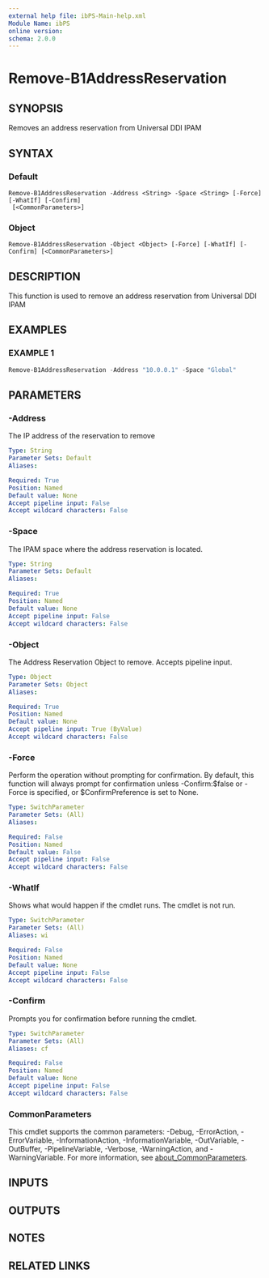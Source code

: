 ```yaml
---
external help file: ibPS-Main-help.xml
Module Name: ibPS
online version:
schema: 2.0.0
---
```


# Remove-B1AddressReservation

## SYNOPSIS
Removes an address reservation from Universal DDI IPAM

## SYNTAX

### Default
```
Remove-B1AddressReservation -Address <String> -Space <String> [-Force] [-WhatIf] [-Confirm]
 [<CommonParameters>]
```

### Object
```
Remove-B1AddressReservation -Object <Object> [-Force] [-WhatIf] [-Confirm] [<CommonParameters>]
```

## DESCRIPTION
This function is used to remove an address reservation from Universal DDI IPAM

## EXAMPLES

### EXAMPLE 1
```powershell
Remove-B1AddressReservation -Address "10.0.0.1" -Space "Global"
```

## PARAMETERS

### -Address
The IP address of the reservation to remove

```yaml
Type: String
Parameter Sets: Default
Aliases:

Required: True
Position: Named
Default value: None
Accept pipeline input: False
Accept wildcard characters: False
```

### -Space
The IPAM space where the address reservation is located.

```yaml
Type: String
Parameter Sets: Default
Aliases:

Required: True
Position: Named
Default value: None
Accept pipeline input: False
Accept wildcard characters: False
```

### -Object
The Address Reservation Object to remove.
Accepts pipeline input.

```yaml
Type: Object
Parameter Sets: Object
Aliases:

Required: True
Position: Named
Default value: None
Accept pipeline input: True (ByValue)
Accept wildcard characters: False
```

### -Force
Perform the operation without prompting for confirmation.
By default, this function will always prompt for confirmation unless -Confirm:$false or -Force is specified, or $ConfirmPreference is set to None.

```yaml
Type: SwitchParameter
Parameter Sets: (All)
Aliases:

Required: False
Position: Named
Default value: False
Accept pipeline input: False
Accept wildcard characters: False
```

### -WhatIf
Shows what would happen if the cmdlet runs.
The cmdlet is not run.

```yaml
Type: SwitchParameter
Parameter Sets: (All)
Aliases: wi

Required: False
Position: Named
Default value: None
Accept pipeline input: False
Accept wildcard characters: False
```

### -Confirm
Prompts you for confirmation before running the cmdlet.

```yaml
Type: SwitchParameter
Parameter Sets: (All)
Aliases: cf

Required: False
Position: Named
Default value: None
Accept pipeline input: False
Accept wildcard characters: False
```

### CommonParameters
This cmdlet supports the common parameters: -Debug, -ErrorAction, -ErrorVariable, -InformationAction, -InformationVariable, -OutVariable, -OutBuffer, -PipelineVariable, -Verbose, -WarningAction, and -WarningVariable. For more information, see [about_CommonParameters](http://go.microsoft.com/fwlink/?LinkID=113216).

## INPUTS

## OUTPUTS

## NOTES

## RELATED LINKS
